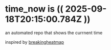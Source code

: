 # time_now is (( 2025-09-18T20:15:00.784Z ))

an automated repo that shows the currnent time

inspired by [breakingheatmap](https://github.com/breakingheatmap/breakingheatmap)